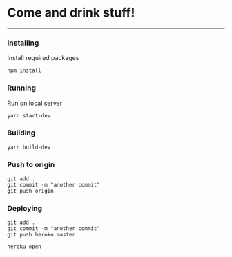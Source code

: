 # Come and drink stuff!
- - -

### Installing

Install required packages
``` 
npm install 
```

### Running
Run on local server
``` 
yarn start-dev
```

### Building
``` 
yarn build-dev
```

### Push to origin
``` 
git add .
git commit -m "another commit"
git push origin
```

### Deploying
``` 
git add .
git commit -m "another commit"
git push heroku master

heroku open
```
